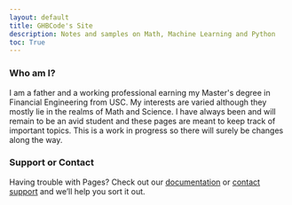 ```yaml
---
layout: default
title: GHBCode's Site
description: Notes and samples on Math, Machine Learning and Python
toc: True
---
```


### Who am I? 
I am a father and a working professional earning my Master's degree in Financial Engineering from USC. My interests are varied although they mostly lie in the realms of Math and Science. I have always been and will remain to be an avid student and these pages are meant to keep track of important topics. This is a work in progress so there will surely be changes along the way. 


### Support or Contact

Having trouble with Pages? Check out our [documentation](https://help.github.com/categories/github-pages-basics/) or [contact support](https://github.com/contact) and we’ll help you sort it out.

